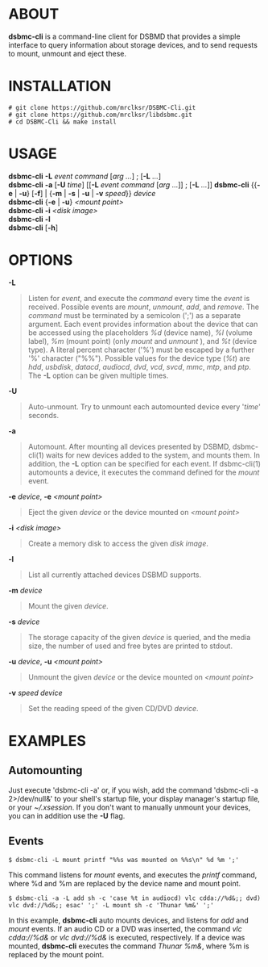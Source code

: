 
# ABOUT

**dsbmc-cli**
is a command-line client for DSBMD that provides a simple interface
to query information about storage devices, and to send requests to
mount, unmount and eject these.

# INSTALLATION

	# git clone https://github.com/mrclksr/DSBMC-Cli.git
	# git clone https://github.com/mrclksr/libdsbmc.git
	# cd DSBMC-Cli && make install

# USAGE

**dsbmc-cli**
**-L** *event* *command*
\[*arg ...*]
&#59;
\[**-L** *...*]  
**dsbmc-cli**
**-a**
\[**-U** *time*]
\[\[**-L** *event* *command* \[*arg ...*]]
&#59;
\[**-L** *...*]]
**dsbmc-cli**
{{**-e** | **-u**} \[**-f**] | {**-m** | **-s** | **-u** | **-v** *speed*}}
*device*  
**dsbmc-cli**
{**-e** | **-u**}
*&lt;mount point&gt;*  
**dsbmc-cli**
**-i**
*&lt;disk image&gt;*  
**dsbmc-cli**
**-l**  
**dsbmc-cli**
\[**-h**]

# OPTIONS

**-L**

> Listen for
> *event*,
> and execute the
> *command*
> every time the
> *event*
> is received. Possible events are
> *mount*,
> *unmount*,
> *add*,
> and
> *remove*.
> The
> *command*
> must be terminated by a semicolon
> ('&#59;')
> as a separate argument. Each event provides information about the device
> that can be accessed using the placeholders
> *%d*
> (device name),
> *%l*
> (volume label),
> *%m*
> (mount point) (only
> *mount*
> and
> *unmount*
> ), and
> *%t*
> (device type). A literal percent character
> ('%')
> must be escaped by a further
> '%'
> character
> ("%%").
> Possible values for the device type
> (*%t*)
> are
> *hdd*, *usbdisk*, *datacd*, *audiocd*, *dvd*, *vcd*, *svcd*, *mmc*, *mtp*,
> and
> *ptp*.
> The
> **-L**
> option can be given multiple times.

**-U**

> Auto-unmount. Try to unmount each automounted device every
> '*time*'
> seconds.

**-a**

> Automount. After mounting all devices presented by DSBMD,
> dsbmc-cli(1)
> waits for new devices added to the system, and mounts them.
> In addition, the
> **-L**
> option can be specified for each event. If
> dsbmc-cli(1)
> automounts a device, it executes the command defined for the
> *mount*
> event.

**-e** *device*, **-e** *&lt;mount point&gt;*

> Eject the given
> *device*
> or the device mounted on
> *&lt;mount point&gt;*

**-i** *&lt;disk image&gt;*

> Create a memory disk to access the given
> *disk image*.

**-l**

> List all currently attached devices DSBMD supports.

**-m** *device*

> Mount the given
> *device*.

**-s** *device*

> The storage capacity of the given
> *device*
> is queried, and the media size, the number of used and free bytes are
> printed to stdout.

**-u** *device*, **-u** *&lt;mount point&gt;*

> Unmount the given
> *device*
> or the device mounted on
> *&lt;mount point&gt;*

**-v** *speed* *device*

> Set the reading speed of the given CD/DVD
> *device*.

# EXAMPLES

## Automounting

Just execute
'dsbmc-cli -a'
or, if you wish, add the command
'dsbmc-cli -a 2&gt;/dev/null&'
to your shell's startup file, your display
manager's startup file, or your
*~/.xsession*.
If you don't want to manually unmount your devices, you can in addition use
the
**-U**
flag.

## Events

	$ dsbmc-cli -L mount printf "%%s was mounted on %%s\n" %d %m ';'

This command listens for
*mount*
events, and executes the
*printf*
command, where %d and %m are replaced by the device name and mount point.

	$ dsbmc-cli -a -L add sh -c 'case %t in audiocd) vlc cdda://%d&;; dvd) vlc dvd://%d&;; esac' ';' -L mount sh -c 'Thunar %m&' ';'

In this example,
**dsbmc-cli**
auto mounts devices, and listens for
*add*
and
*mount*
events. If an audio CD or a DVD was inserted, the command
*vlc cdda://%d&*
or
*vlc dvd://%d&*
is executed, respectively. If a device was mounted,
**dsbmc-cli**
executes the command
*Thunar %m&*,
where %m is replaced by the mount point.

